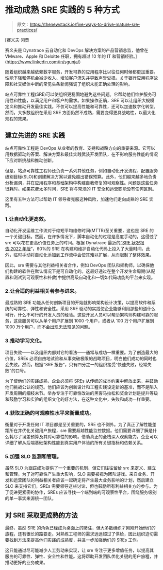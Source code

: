 # 推动成熟 SRE 实践的 5 种方式

> 原文：<https://thenewstack.io/five-ways-to-drive-mature-sre-practices/>

[](https://www.linkedin.com/in/sgunja/)

 [赛义夫·冈贾

赛义夫是 Dynatrace 云自动化和 DevOps 解决方案的产品营销总监，他曾在 VMware、Apple 和 Deloitte 任职，拥有超过 10 年的 IT 和营销经验。](https://www.linkedin.com/in/sgunja/) [](https://www.linkedin.com/in/sgunja/)

随着组织越来越依赖数字服务，开发可靠的应用程序比以往任何时候都更加重要。性能下降和停机会减少收入、增加客户流失并导致声誉受损。关于银行应用程序故障和社交媒体中断的常见头条新闻强调了组织未能正确处理的影响。

站点可靠性工程(SRE)可以使组织更稳固地避免这些问题。它帮助他们维护服务可用性和性能，以满足用户和客户的需求。如果操作正确，SRE 可以让组织大规模定义和推动开发最佳实践，不仅可以提高性能和可靠性，还可以加速数字化转型。然而，大多数组织在采用 SRE 方面仍然不成熟，需要变得更具战略性，以最大化规程的效果。

## 建立先进的 SRE 实践

站点可靠性工程是 DevOps 从业者的教育、支持和战略方向的重要来源。它可以用数据驱动的答案、解决方案和最佳实践武装开发团队，在不影响服务性能的情况下应对新挑战和推动创新。

但是，站点可靠性工程师还负责一系列其他任务，例如自动化开发流程、配置服务级别目标(SLO)和创建解决方案以避免超出错误预算。此外，他们越来越多地负责分析漏洞，并在应用程序和基础架构中构建自我修复的可观察性。问题是这些任务很耗时。如果花费太多时间，SRE 将与常规的 IT 安全和运营职能没有任何区别。

这里有五种方法可以帮助 IT 领导者克服这种风险，加速他们走向成熟的 SRE 实践。

### 1.让自动化更高效。

自动化开发运维工作流对于缩短平均维修时间(MTTR)至关重要，这也是 SRE 的一个关键目标。然而，在许多情况下，脚本自动化的过程是高度手动的，这侵蚀了 sre 可以花在更高价值任务上的时间。根据 Dynatrace 最近的[“SRE 状况报告:2022 年版](https://www.dynatrace.com/info/sre-report/)”，60%的 SRE 在构建和维护自动化代码上投入了大量时间。此外，临时手动将自动化添加到工作流中会使其难以扩展，从而限制了整体效果。

因此，sre 需要与其他利益相关者合作，例如 DevOps 团队和架构师，以确保他们构建的软件在默认情况下是可自动化的。这最好通过在整个开发生命周期(从配置和测试到可观察性和补救)中提供高级自动化和一切如代码功能的平台来实现。

### 2.让合适的利益相关者参与进来。

最成熟的 SRE 功能从任何创新项目的开始就影响架构设计决策，以提高软件和系统的可靠性、弹性和安全性。采用 SRE 驱动的实践使企业能够利用那些知道什么可行，什么不可行的开发人员的经验。这些开发人员可以帮助架构师构建可靠的服务，这些服务可以从单个用户扩展到 1000 个用户，或者从 100 万个用户扩展到 1000 万个用户，而不会出现无法预见的问题。

### 3.推动学习文化。

项目失败——以及组织内部对它的看法——通常与成功一样重要。为了创造最大的价值，SREs 必须自由地试验和从事突破极限的战略项目，明白他们成功的同时也会失败。然而，根据“SRE 报告”，只有四分之一的组织接受“快速失败，经常失败”的口号。

为了使他们的实践成熟，企业必须将 SREs 从传统的成本约束中解放出来，并鼓励他们挑战公认的规范。他们应该为创新设计和工程实践设定新的基准，而不是陷入开发周期的细枝末节。举办专注于可靠性改进的黑客马拉松和奖金计划是提升等级和鼓励学习和实验的组织文化的好方法，在这种文化中，失败和成功一样重要。

### 4.获取正确的可观察性水平来衡量成功。

衡量对于开发任何 IT 项目都是至关重要的，SRE 也不例外。为了真正了解性能差距所在并优化关键用户旅程，sre 需要超越性能监控数据。他们需要详细了解是什么耗尽了误差预算及其对可靠性的影响。借助真正的全栈深入观察能力，企业可以详细了解从后端基础架构性能到真实用户体验的所有关键指标和依赖关系。

### 5.加强 SLO 监测和管理。

虽然 SLO 为跟踪成功提供了一个重要的机制，但它们往往留给 sre 来定义、建立和管理。为了对可靠性产生重大影响，SLO 需要被视为团队游戏。来自业务、开发和运营团队的利益相关者应该一起确定将产生最大业务影响的计划，然后建立 SLO 来支持它们。SREs 需要领导这些讨论，但也鼓励所有利益相关方的参与。为了促进更紧密的协作，SREs 应该寻找一个端到端的可观察性平台，围绕服务级别的单一事实来源统一团队。

## 对 SRE 采取更成熟的方法

最终，虽然 SRE 的角色已经成为桌面上的赌注，但大多数组织才刚刚开始他们的旅程，还有很长的路要走。对熟练工程师的需求远远超过了供给，因此组织迫切需要找到方法来提高他们实践的成熟度，并进一步加强他们的 SREs 工作。

这只能通过尽可能减少人工劳动来实现，让 sre 专注于更多增值任务，以提高其服务的可靠性、弹性、安全性和性能。这将帮助开发团队优化关键的用户旅程，并推动更好的业务成果。

<svg xmlns:xlink="http://www.w3.org/1999/xlink" viewBox="0 0 68 31" version="1.1"><title>Group</title> <desc>Created with Sketch.</desc></svg>